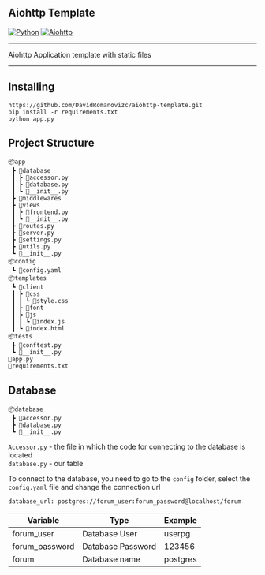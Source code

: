 ## Aiohttp Template

[![Python](https://img.shields.io/badge/Python-3.8%2B-blueviolet?style=flat-square)](https://www.python.org/downloads/)
[![Aiohttp](https://img.shields.io/badge/Aiohttp-3.8.1-9cf?style=flat-square)](https://docs.aiohttp.org/en/stable/)
<hr>
Aiohttp Application template with static files
<hr>

## Installing

```
https://github.com/DavidRomanovizc/aiohttp-template.git
pip install -r requirements.txt
python app.py
```

## Project Structure

```
📦app
 ┣ 📂database
 ┃ ┣ 📜accessor.py
 ┃ ┣ 📜database.py
 ┃ ┗ 📜__init__.py
 ┣ 📂middlewares
 ┣ 📂views
 ┃ ┣ 📜frontend.py
 ┃ ┗ 📜__init__.py
 ┣ 📜routes.py
 ┣ 📜server.py
 ┣ 📜settings.py
 ┣ 📜utils.py
 ┗ 📜__init__.py
📦config
 ┗ 📜config.yaml
📦templates
 ┗ 📂client
 ┃ ┣ 📂css
 ┃ ┃ ┗ 📜style.css
 ┃ ┣ 📂font
 ┃ ┣ 📂js
 ┃ ┃ ┗ 📜index.js
 ┃ ┗ 📜index.html
📦tests
 ┣ 📜conftest.py
 ┗ 📜__init__.py
📜app.py
📜requirements.txt
```

## Database

```
📦database
 ┣ 📜accessor.py
 ┣ 📜database.py
 ┗ 📜__init__.py
```

`Accessor.py` - the file in which the code for connecting to the database is located\
`database.py` - our table

To connect to the database, you need to go to the `config` folder, select the `config.yaml`
file and change the connection url

`database_url: postgres://forum_user:forum_password@localhost/forum`

| Variable       | Type              | Example   |
|----------------|-------------------|-----------|
| forum_user     | Database User     | userpg    |
| forum_password | Database Password | 123456    |
| forum          | Database name     | postgres  |


